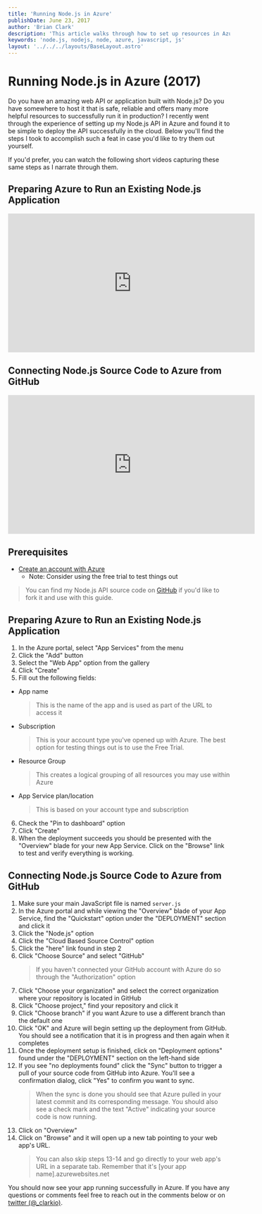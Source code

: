 ```yaml
---
title: 'Running Node.js in Azure'
publishDate: June 23, 2017
author: 'Brian Clark'
description: 'This article walks through how to set up resources in Azure to host and run your Node.js apps'
keywords: 'node.js, nodejs, node, azure, javascript, js'
layout: '../../../layouts/BaseLayout.astro'
---
```


# Running Node.js in Azure (2017)

Do you have an amazing web API or application built with Node.js? Do you have somewhere to host it that is safe, reliable and offers many more helpful resources to successfully run it in production? I recently went through the experience of setting up my Node.js API in Azure and found it to be simple to deploy the API successfully in the cloud. Below you'll find the steps I took to accomplish such a feat in case you'd like to try them out yourself.

If you'd prefer, you can watch the following short videos capturing these same steps as I narrate through them.

## Preparing Azure to Run an Existing Node.js Application

<div class="video-container">
<iframe width="560" height="315" src="https://www.youtube.com/embed/CFtLF5qVshI" frameborder="0" allowfullscreen></iframe>
</div>

## Connecting Node.js Source Code to Azure from GitHub

<div class="video-container">
<iframe width="560" height="315" src="https://www.youtube.com/embed/IQ7hGovGEmM" frameborder="0" allowfullscreen></iframe>
</div>

## Prerequisites

- [Create an account with Azure](https://azure.microsoft.com/)
  - Note: Consider using the free trial to test things out

> You can find my Node.js API source code on [GitHub](https://github.com/clarkio/simple-node-server) if you'd like to fork it and use with this guide.

## Preparing Azure to Run an Existing Node.js Application

1. In the Azure portal, select "App Services" from the menu
2. Click the "Add" button
3. Select the "Web App" option from the gallery
4. Click "Create"
5. Fill out the following fields:

- App name
  > This is the name of the app and is used as part of the URL to access it
- Subscription
  > This is your account type you've opened up with Azure. The best option for testing things out is to use the Free Trial.
- Resource Group
  > This creates a logical grouping of all resources you may use within Azure
- App Service plan/location
  > This is based on your account type and subscription

6. Check the "Pin to dashboard" option
7. Click "Create"
8. When the deployment succeeds you should be presented with the "Overview" blade for your new App Service. Click on the "Browse" link to test and verify everything is working.

## Connecting Node.js Source Code to Azure from GitHub

1. Make sure your main JavaScript file is named `server.js`
2. In the Azure portal and while viewing the "Overview" blade of your App Service, find the "Quickstart" option under the "DEPLOYMENT" section and click it
3. Click the "Node.js" option
4. Click the "Cloud Based Source Control" option
5. Click the "here" link found in step 2
6. Click "Choose Source" and select "GitHub"
   > If you haven't connected your GitHub account with Azure do so through the "Authorization" option
7. Click "Choose your organization" and select the correct organization where your repository is located in GitHub
8. Click "Choose project," find your repository and click it
9. Click "Choose branch" if you want Azure to use a different branch than the default one
10. Click "OK" and Azure will begin setting up the deployment from GitHub. You should see a notification that it is in progress and then again when it completes
11. Once the deployment setup is finished, click on "Deployment options" found under the "DEPLOYMENT" section on the left-hand side
12. If you see "no deployments found" click the "Sync" button to trigger a pull of your source code from GitHub into Azure. You'll see a confirmation dialog, click "Yes" to confirm you want to sync.
    > When the sync is done you should see that Azure pulled in your latest commit and its corresponding message. You should also see a check mark and the text "Active" indicating your source code is now running.
13. Click on "Overview"
14. Click on "Browse" and it will open up a new tab pointing to your web app's URL.
    > You can also skip steps 13-14 and go directly to your web app's URL in a separate tab. Remember that it's [your app name].azurewebsites.net

You should now see your app running successfully in Azure. If you have any questions or comments feel free to reach out in the comments below or on [twitter (@\_clarkio)](https://twitter.com/_clarkio).
